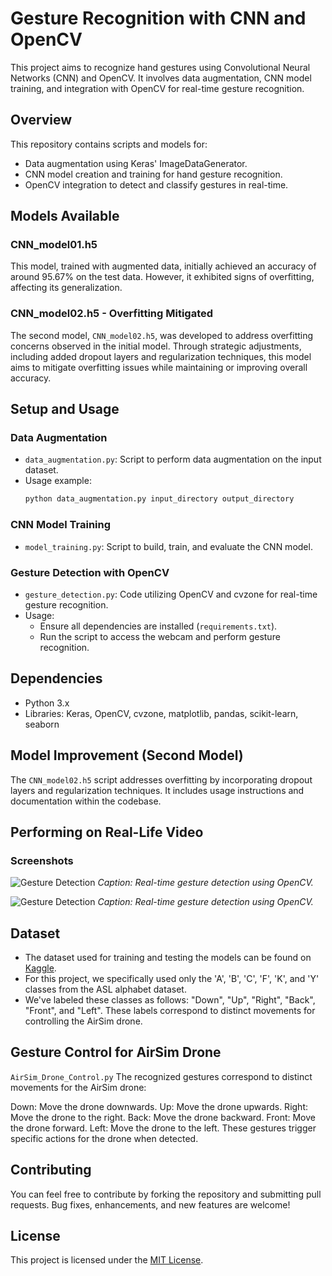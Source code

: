 # Gesture Recognition with CNN and OpenCV

This project aims to recognize hand gestures using Convolutional Neural Networks (CNN) and OpenCV. It involves data augmentation, CNN model training, and integration with OpenCV for real-time gesture recognition.

## Overview

This repository contains scripts and models for:
- Data augmentation using Keras' ImageDataGenerator.
- CNN model creation and training for hand gesture recognition.
- OpenCV integration to detect and classify gestures in real-time.

## Models Available

### CNN_model01.h5

This model, trained with augmented data, initially achieved an accuracy of around 95.67% on the test data. However, it exhibited signs of overfitting, affecting its generalization.

### CNN_model02.h5 - Overfitting Mitigated

The second model, `CNN_model02.h5`, was developed to address overfitting concerns observed in the initial model. Through strategic adjustments, including added dropout layers and regularization techniques, this model aims to mitigate overfitting issues while maintaining or improving overall accuracy.

## Setup and Usage

### Data Augmentation
- `data_augmentation.py`: Script to perform data augmentation on the input dataset.
- Usage example:
  ```bash
  python data_augmentation.py input_directory output_directory
  ```

### CNN Model Training
- `model_training.py`: Script to build, train, and evaluate the CNN model.


### Gesture Detection with OpenCV
- `gesture_detection.py`: Code utilizing OpenCV and cvzone for real-time gesture recognition.
- Usage:
  - Ensure all dependencies are installed (`requirements.txt`).
  - Run the script to access the webcam and perform gesture recognition.

## Dependencies

- Python 3.x
- Libraries: Keras, OpenCV, cvzone, matplotlib, pandas, scikit-learn, seaborn

## Model Improvement (Second Model)

The `CNN_model02.h5` script addresses overfitting by incorporating dropout layers and regularization techniques. It includes usage instructions and documentation within the codebase.

## Performing on Real-Life Video

### Screenshots

![Gesture Detection](Screenshot_2024-01-02_201403.png)
*Caption: Real-time gesture detection using OpenCV.*

![Gesture Detection](Screenshot_2024-01-02_201556.png)
*Caption: Real-time gesture detection using OpenCV.*

## Dataset

- The dataset used for training and testing the models can be found on [Kaggle](https://www.kaggle.com/datasets/grassknoted/asl-alphabet/data).
- For this project, we specifically used only the 'A', 'B', 'C', 'F', 'K', and 'Y' classes from the ASL alphabet dataset.
- We've labeled these classes as follows: "Down", "Up", "Right", "Back", "Front", and "Left". These labels correspond to distinct movements for controlling the AirSim drone.

## Gesture Control for AirSim Drone
`AirSim_Drone_Control.py`
The recognized gestures correspond to distinct movements for the AirSim drone:

Down: Move the drone downwards.
Up: Move the drone upwards.
Right: Move the drone to the right.
Back: Move the drone backward.
Front: Move the drone forward.
Left: Move the drone to the left.
These gestures trigger specific actions for the drone when detected.
## Contributing

You can feel free to contribute by forking the repository and submitting pull requests. Bug fixes, enhancements, and new features are welcome!

## License

This project is licensed under the [MIT License](LICENSE).

